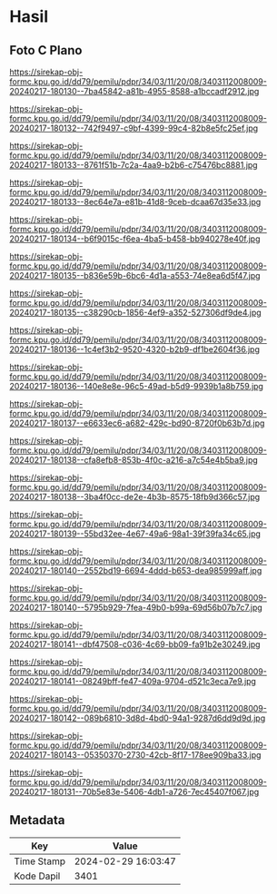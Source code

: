 # Hasil

## Foto C Plano

https://sirekap-obj-formc.kpu.go.id/dd79/pemilu/pdpr/34/03/11/20/08/3403112008009-20240217-180130--7ba45842-a81b-4955-8588-a1bccadf2912.jpg

https://sirekap-obj-formc.kpu.go.id/dd79/pemilu/pdpr/34/03/11/20/08/3403112008009-20240217-180132--742f9497-c9bf-4399-99c4-82b8e5fc25ef.jpg

https://sirekap-obj-formc.kpu.go.id/dd79/pemilu/pdpr/34/03/11/20/08/3403112008009-20240217-180133--8761f51b-7c2a-4aa9-b2b6-c75476bc8881.jpg

https://sirekap-obj-formc.kpu.go.id/dd79/pemilu/pdpr/34/03/11/20/08/3403112008009-20240217-180133--8ec64e7a-e81b-41d8-9ceb-dcaa67d35e33.jpg

https://sirekap-obj-formc.kpu.go.id/dd79/pemilu/pdpr/34/03/11/20/08/3403112008009-20240217-180134--b6f9015c-f6ea-4ba5-b458-bb940278e40f.jpg

https://sirekap-obj-formc.kpu.go.id/dd79/pemilu/pdpr/34/03/11/20/08/3403112008009-20240217-180135--b836e59b-6bc6-4d1a-a553-74e8ea6d5f47.jpg

https://sirekap-obj-formc.kpu.go.id/dd79/pemilu/pdpr/34/03/11/20/08/3403112008009-20240217-180135--c38290cb-1856-4ef9-a352-527306df9de4.jpg

https://sirekap-obj-formc.kpu.go.id/dd79/pemilu/pdpr/34/03/11/20/08/3403112008009-20240217-180136--1c4ef3b2-9520-4320-b2b9-df1be2604f36.jpg

https://sirekap-obj-formc.kpu.go.id/dd79/pemilu/pdpr/34/03/11/20/08/3403112008009-20240217-180136--140e8e8e-96c5-49ad-b5d9-9939b1a8b759.jpg

https://sirekap-obj-formc.kpu.go.id/dd79/pemilu/pdpr/34/03/11/20/08/3403112008009-20240217-180137--e6633ec6-a682-429c-bd90-8720f0b63b7d.jpg

https://sirekap-obj-formc.kpu.go.id/dd79/pemilu/pdpr/34/03/11/20/08/3403112008009-20240217-180138--cfa8efb8-853b-4f0c-a216-a7c54e4b5ba9.jpg

https://sirekap-obj-formc.kpu.go.id/dd79/pemilu/pdpr/34/03/11/20/08/3403112008009-20240217-180138--3ba4f0cc-de2e-4b3b-8575-18fb9d366c57.jpg

https://sirekap-obj-formc.kpu.go.id/dd79/pemilu/pdpr/34/03/11/20/08/3403112008009-20240217-180139--55bd32ee-4e67-49a6-98a1-39f39fa34c65.jpg

https://sirekap-obj-formc.kpu.go.id/dd79/pemilu/pdpr/34/03/11/20/08/3403112008009-20240217-180140--2552bd19-6694-4ddd-b653-dea985999aff.jpg

https://sirekap-obj-formc.kpu.go.id/dd79/pemilu/pdpr/34/03/11/20/08/3403112008009-20240217-180140--5795b929-7fea-49b0-b99a-69d56b07b7c7.jpg

https://sirekap-obj-formc.kpu.go.id/dd79/pemilu/pdpr/34/03/11/20/08/3403112008009-20240217-180141--dbf47508-c036-4c69-bb09-fa91b2e30249.jpg

https://sirekap-obj-formc.kpu.go.id/dd79/pemilu/pdpr/34/03/11/20/08/3403112008009-20240217-180141--08249bff-fe47-409a-9704-d521c3eca7e9.jpg

https://sirekap-obj-formc.kpu.go.id/dd79/pemilu/pdpr/34/03/11/20/08/3403112008009-20240217-180142--089b6810-3d8d-4bd0-94a1-9287d6dd9d9d.jpg

https://sirekap-obj-formc.kpu.go.id/dd79/pemilu/pdpr/34/03/11/20/08/3403112008009-20240217-180143--05350370-2730-42cb-8f17-178ee909ba33.jpg

https://sirekap-obj-formc.kpu.go.id/dd79/pemilu/pdpr/34/03/11/20/08/3403112008009-20240217-180131--70b5e83e-5406-4db1-a726-7ec45407f067.jpg


## Metadata

| Key        | Value               |
| ---------- | ------------------- |
| Time Stamp | 2024-02-29 16:03:47 |
| Kode Dapil | 3401                |



